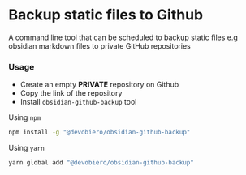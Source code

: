 # Backup static files to Github
A command line tool that can be scheduled to backup static files e.g obsidian markdown files to private GitHub repositories

### Usage
* Create an empty **PRIVATE** repository on Github
* Copy the link of the repository
* Install `obsidian-github-backup` tool

Using `npm`
```bash
npm install -g "@devobiero/obsidian-github-backup"
```

Using `yarn`
```bash
yarn global add "@devobiero/obsidian-github-backup"

```
